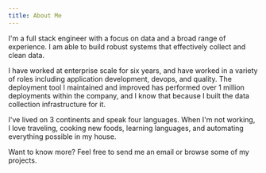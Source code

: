 ```yaml
---
title: About Me
---
```

I'm a full stack engineer with a focus on data and a broad range of experience. I am able to build robust systems that effectively collect and clean data.

I have worked at enterprise scale for six years, and have worked in a variety of roles including application development, devops, and quality. The deployment tool I maintained and improved has performed over 1 million deployments within the company, and I know that because I built the data collection infrastructure for it.

I've lived on 3 continents and speak four languages. When I'm not working, I love traveling, cooking new foods, learning languages, and automating everything possible in my house.

Want to know more? Feel free to send me an email or browse some of my projects.
